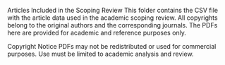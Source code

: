 Articles Included in the Scoping Review
This folder contains the CSV file with the article data used in the academic scoping review. All copyrights belong to the original authors and the corresponding journals. The PDFs here are provided for academic and reference purposes only.

Copyright Notice
PDFs may not be redistributed or used for commercial purposes.
Use must be limited to academic analysis and review.
